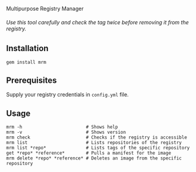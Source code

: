 Multipurpose Registry Manager

###### Use this tool carefully and check the tag twice before removing it from the registry.

## Installation

```
gem install mrm
```

## Prerequisites

Supply your registry credentials in `config.yml` file.

## Usage

```
mrm -h                        # Shows help
mrm -v                        # Shows version
mrm check                     # Checks if the registry is accessible
mrm list                      # Lists repositories of the registry
mrm list *repo*               # Lists tags of the specific repository
get *repo* *reference*        # Pulls a manifest for the image
mrm delete *repo* *reference* # Deletes an image from the specific repository
```

